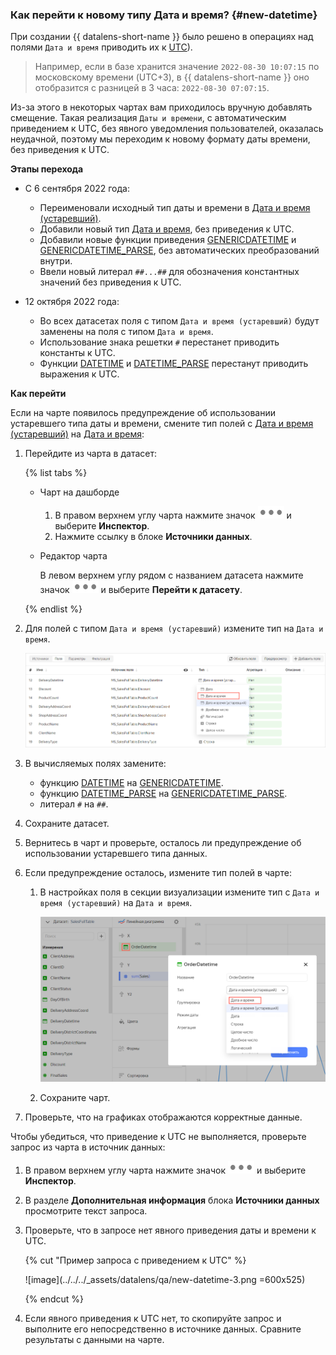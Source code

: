### Как перейти к новому типу Дата и время? {#new-datetime}

При создании {{ datalens-short-name }} было решено в операциях над полями `Дата и время` приводить их к [UTC](https://ru.wikipedia.org/wiki/Всемирное_координированное_время)).

> Например, если в базе хранится значение `2022-08-30 10:07:15` по московскому времени (UTC+3), в {{ datalens-short-name }} оно отобразится с разницей в 3 часа: `2022-08-30 07:07:15`.

Из-за этого в некоторых чартах вам приходилось вручную добавлять смещение. Такая реализация `Даты и времени`, с автоматическим приведением к UTC, без явного уведомления пользователей, оказалась неудачной, поэтому мы переходим к новому формату даты времени, без приведения к UTC.

**Этапы перехода**

* С 6 сентября 2022 года:
   * Переименовали исходный тип даты и времени в [Дата и время (устаревший)](../../../datalens/concepts/data-types.md#datetime-old).
   * Добавили новый тип [Дата и время](../../../datalens/concepts/data-types.md#datetime), без приведения к UTC.
   * Добавили новые функции приведения [GENERICDATETIME](../../../datalens/function-ref/GENERICDATETIME.md) и [GENERICDATETIME_PARSE](../../../datalens/function-ref/GENERICDATETIME_PARSE.md), без автоматических преобразований внутри.
   * Ввели новый литерал `##...##` для обозначения константных значений без приведения к UTC.

* 12 октября 2022 года:

   * Во всех датасетах поля с типом `Дата и время (устаревший)` будут заменены на поля с типом `Дата и время`.
   * Использование знака решетки `#` перестанет приводить константы к UTC.
   * Функции [DATETIME](../../../datalens/function-ref/DATETIME.md) и [DATETIME_PARSE](../../../datalens/function-ref/DATETIME_PARSE.md) перестанут приводить выражения к UTC.

**Как перейти** 

Если на чарте появилось предупреждение об использовании устаревшего типа даты и времени, смените тип полей с [Дата и время (устаревший)](../../../datalens/concepts/data-types.md#datetime-old) на [Дата и время](../../../datalens/concepts/data-types.md#datetime):

1. Перейдите из чарта в датасет:

   {% list tabs %}

   - Чарт на дашборде
   
     1. В правом верхнем углу чарта нажмите значок ![image](../../../_assets/datalens/horizontal-ellipsis.svg) и выберите **Инспектор**.
     1. Нажмите ссылку в блоке **Источники данных**.

   - Редактор чарта

     В левом верхнем углу рядом с названием датасета нажмите значок ![image](../../../_assets/datalens/horizontal-ellipsis.svg) и выберите **Перейти к датасету**.

   {% endlist %}

2. Для полей с типом `Дата и время (устаревший)` измените тип на `Дата и время`.

   ![image](../../../_assets/datalens/qa/new-datetime-1.png)

3. В вычисляемых полях замените:

   * функцию [DATETIME](../../../datalens/function-ref/DATETIME.md) на [GENERICDATETIME](../../../datalens/function-ref/GENERICDATETIME.md). 
   * функцию [DATETIME_PARSE](../../../datalens/function-ref/DATETIME_PARSE.md) на [GENERICDATETIME_PARSE](../../../datalens/function-ref/GENERICDATETIME_PARSE.md).
   * литерал `#` на `##`.

4. Сохраните датасет.
5. Вернитесь в чарт и проверьте, осталось ли предупреждение об использовании устаревшего типа данных.
6. Если предупреждение осталось, измените тип полей в чарте:

   1. В настройках поля в секции визуализации измените тип с `Дата и время (устаревший)` на `Дата и время`.
      
      ![image](../../../_assets/datalens/qa/new-datetime-2.png)

   2. Сохраните чарт.
7. Проверьте, что на графиках отображаются корректные данные.

Чтобы убедиться, что приведение к UTC не выполняется, проверьте запрос из чарта в источник данных:

1. В правом верхнем углу чарта нажмите значок ![image](../../../_assets/datalens/horizontal-ellipsis.svg) и выберите **Инспектор**.
1. В разделе **Дополнительная информация** блока **Источники данных** просмотрите текст запроса.
1. Проверьте, что в запросе нет явного приведения даты и времени к UTC.
   
   {% cut "Пример запроса с приведением к UTC" %}

   ![image](../../../_assets/datalens/qa/new-datetime-3.png =600x525)

   {% endcut %}

1. Если явного приведения к UTC нет, то скопируйте запрос и выполните его непосредственно в источнике данных. Сравните результаты с данными на чарте.
